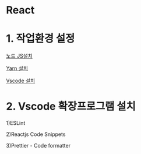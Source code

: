 # React

# 1. 작업환경 설정

[노드 JS설치](https://nodejs.org/ko/)

[Yarn 설치](https://classic.yarnpkg.com/en/docs/install#windows-stable)

[Vscode 설치](https://code.visualstudio.com/)

# 2. Vscode 확장프로그램 설치

1)ESLint

2)Reactjs Code Snippets

3)Prettier - Code formatter

